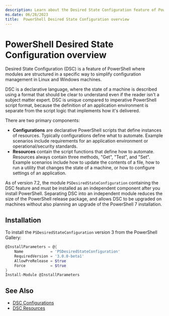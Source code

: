 ```yaml
---
description: Learn about the Desired State Configuration feature of PowerShell including the purpose and when it should be used.
ms.date: 06/28/2023
title:  PowerShell Desired State Configuration overview
---
```


# PowerShell Desired State Configuration overview

Desired State Configuration (DSC) is a feature of PowerShell where modules are structured in a
specific way to simplify configuration management in Linux and Windows machines.

DSC is a declarative language, where the state of a machine is described using a format that should
be clear to understand even if the reader isn't a subject matter expert. DSC is unique compared to
imperative PowerShell script format, because the definition of an application environment is
separate from the script logic that implements how it's delivered.

There are two primary components:

- **Configurations** are declarative PowerShell scripts that define instances of resources.
  Typically configurations define what to automate. Example scenarios include requirements for an
  application environment or operational/security standards.
- **Resources** contain the script functions that define how to automate. Resources always contain
  three methods, "Get", "Test", and "Set". Example scenarios include how to update the contents of a
  file, how to run a utility that changes the state of a machine, or how to configure settings of an
  application.

As of version 7.2, the module `PSDesiredStateConfiguration` containing the DSC feature and must be
installed as an independent component after you install PowerShell. Separating DSC into an
independent module reduces the size of the PowerShell release package, and allows DSC to be upgraded
on machines without also planning an upgrade of the PowerShell 7 installation.

## Installation

To install the `PSDesiredStateConfiguration` version 3 from the PowerShell Gallery:

```powershell
@InstallParameters = @{
    Name            = 'PSDesiredStateConfiguration'
    RequiredVersion = '3.0.0-beta1'
    AllowPreRelease = $true
    Force           = $true
}
Install-Module @InstallParameters
```

## See Also

- [DSC Configurations][01]
- [DSC Resources][02]

<!-- link references -->
[01]: concepts/configurations.md
[02]: concepts/resources.md
